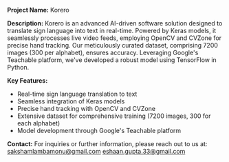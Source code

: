 **Project Name:** Korero

**Description:**
Korero is an advanced AI-driven software solution designed to translate sign language into text in real-time. Powered by Keras models, it seamlessly processes live video feeds, employing OpenCV and CVZone for precise hand tracking. Our meticulously curated dataset, comprising 7200 images (300 per alphabet), ensures accuracy. Leveraging Google's Teachable platform, we've developed a robust model using TensorFlow in Python.

**Key Features:**
- Real-time sign language translation to text
- Seamless integration of Keras models
- Precise hand tracking with OpenCV and CVZone
- Extensive dataset for comprehensive training (7200 images, 300 for each alphabet)
- Model development through Google's Teachable platform

**Contact:**
For inquiries or further information, please reach out to us at:
sakshamlambamonu@gmail.com
eshaan.gupta.33@gmail.com

